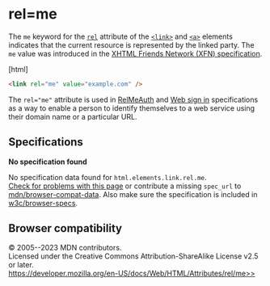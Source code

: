 rel=me
======

The `me` keyword for the [`rel`](../../element/link#rel) attribute of
the [`<link>`](../../element/link) and [`<a>`](../../element/a) elements
indicates that the current resource is represented by the linked party.
The `me` value was introduced in the [XHTML Friends Network (XFN)
specification](https://gmpg.org/xfn/).

[html]

```html
<link rel="me" value="example.com" />
```

The `rel="me"` attribute is used in
[RelMeAuth](https://microformats.org/wiki/RelMeAuth) and [Web sign
in](https://microformats.org/wiki/web-sign-in) specifications as a way
to enable a person to identify themselves to a web service using their
domain name or a particular URL.

Specifications
--------------

**No specification found**

No specification data found for `html.elements.link.rel.me`.\
[Check for problems with this page](#on-github) or contribute a missing
`spec_url` to
[mdn/browser-compat-data](https://github.com/mdn/browser-compat-data).
Also make sure the specification is included in
[w3c/browser-specs](https://github.com/w3c/browser-specs).

Browser compatibility
---------------------

© 2005--2023 MDN contributors.\
Licensed under the Creative Commons Attribution-ShareAlike License v2.5
or later.\
https://developer.mozilla.org/en-US/docs/Web/HTML/Attributes/rel/me>>
